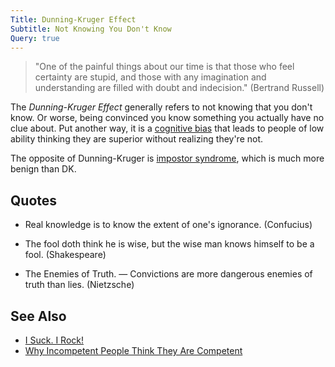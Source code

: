 ```yaml
---
Title: Dunning-Kruger Effect
Subtitle: Not Knowing You Don't Know
Query: true
---
```


> "One of the painful things about our time is that those who feel certainty are stupid, and those with any imagination and understanding are filled with doubt and indecision." (Bertrand Russell)

The *Dunning-Kruger Effect* generally refers to not knowing that you don't know. Or worse, being convinced you know something you actually have no clue about. Put another way, it is a [cognitive bias](/what/learning/cognitive/bias/) that leads to people of low ability thinking they are superior without realizing they're not. 

The opposite of Dunning-Kruger is [impostor syndrome](/what/learning/cognitive/impostor/), which is much more benign than DK.

## Quotes

* Real knowledge is to know the extent of one's ignorance. (Confucius)

* The fool doth think he is wise, but the wise man knows himself to be a fool. (Shakespeare)

* The Enemies of Truth. — Convictions are more dangerous enemies of truth than lies. (Nietzsche)

## See Also

* [I Suck. I Rock!](https://youtu.be/cFIF46j59LY)
* [Why Incompetent People Think They Are Competent](https://youtu.be/y50i1bI2uN4)
